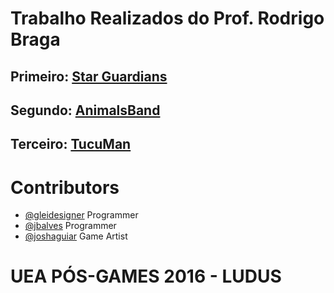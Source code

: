 # Trabalho Realizados do Prof. Rodrigo Braga

## Primeiro: [Star Guardians](https://github.com/gleidesigner/PosGamesUEA/tree/master/RodrigoBraga/FirstWork/GameGalaxian)
## Segundo: [AnimalsBand](https://github.com/gleidesigner/PosGamesUEA/tree/master/RodrigoBraga/SecondWork/AnimalsBand)
## Terceiro: [TucuMan](https://github.com/gleidesigner/PosGamesUEA/tree/master/RodrigoBraga/ThirdWork/TucuMan)

# Contributors

* [@gleidesigner](https://github.com/gleidesigner) Programmer
* [@jbalves](https://github.com/jbalves) Programmer
* [@joshaguiar](https://github.com/joshaguiar) Game Artist

# UEA PÓS-GAMES 2016 - LUDUS